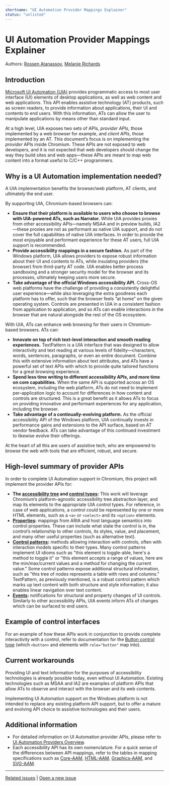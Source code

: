 ```yaml
---
shortname: "UI Automation Provider Mappings Explainer"
status: "unlisted"
---
```


# UI Automation Provider Mappings Explainer

Authors: [Rossen Atanassov](https://github.com/atanassov), [Melanie Richards](https://github.com/melanierichards)

## Introduction

[Microsoft UI Automation (UIA)](https://docs.microsoft.com/en-us/dotnet/framework/ui-automation/ui-automation-overview) provides programmatic access to most user interface (UI) elements of desktop applications, as well as web content and web applications. This API enables assistive technology (AT) products, such as screen readers, to provide information about applications, their UI and contents to end users. With this information, ATs can allow the user to manipulate applications by means other than standard input.

At a high level, UIA exposes two sets of APIs, *provider APIs*, those implemented by a web browser for example, and *client APIs*, those implemented by an AT. This document’s focus is on implementing the *provider* APIs inside Chromium. These APIs are not exposed to web developers, and it is not expected that web developers should change the way they build sites and web apps—these APIs are meant to map web content into a format useful to C/C++ programmers.

## Why is a UI Automation implementation needed?

A UIA implementation benefits the browser/web platform, AT clients, and ultimately the end user.

By supporting UIA, Chromium-based browsers can:

* **Ensure that their platform is available to users who choose to browse with UIA-powered ATs, such as Narrator.** While UIA provides proxies from other accessibility APIs—namely MSAA and in preview builds, IA2—these proxies are not as performant as native UIA support, and do not cover the full capabilities of native UIA interfaces. In order to provide the most enjoyable and performant experience for these AT users, full UIA support is recommended.
* **Provide accessibility mappings in a secure fashion.** As part of the Windows platform, UIA allows providers to expose robust information about their UI and contents to ATs, while insulating providers (the browser) from third-party AT code. UIA enables better process sandboxing and a stronger security model for the browser and its processes, ultimately keeping users more secure.
* **Take advantage of the official Windows accessibility API.** Cross-OS web platforms have the challenge of providing a consistently delightful user experience—while also leveraging the extra goodness each platform has to offer, such that the browser feels “at home” on the given operating system. Controls are presented in UIA in a consistent fashion from application to application, and so ATs can enable interactions in the browser that are natural alongside the rest of the OS ecosystem.

With UIA, ATs can enhance web browsing for their users in Chromium-based browsers. ATs can:

* **Innovate on top of rich text-level interaction and smooth reading experiences.** TextPattern is a UIA interface that was designed to allow interactivity and text reading at various levels of fidelity—characters, words, sentences, paragraphs, or even an entire document. Combine this with extensive information about text attributes, and ATs have a powerful set of text APIs with which to provide quite tailored functions for a great browsing experience.
* **Spend less time writing to different accessibility APIs, and more time on core capabilities.** When the same API is supported across an OS ecosystem, including the web platform, ATs do not need to implement per-application logic to account for differences in how content and controls are structured. This is a great benefit as it allows ATs to focus on providing innovative and performant experiences for any application, including the browser.
* **Take advantage of a continually-evolving platform.** As the official accessibility API of the Windows platform, UIA continually invests in performance gains and extensions to the API surface, based on AT vendor feedback. ATs can take advantage of this continued investment to likewise evolve their offerings.

At the heart of all this are users of assistive tech, who are empowered to browse the web with tools that are efficient, robust, and secure.

## High-level summary of provider APIs

In order to complete UI Automation support in Chromium, this project will implement the provider APIs for:

* **The [accessibility tree](https://docs.microsoft.com/en-us/windows/desktop/winauto/uiauto-eventsoverview) and [control types](https://docs.microsoft.com/en-us/windows/desktop/winauto/uiauto-controltypesoverview):** This work will leverage Chromium’s platform-agnostic accessibility tree abstraction layer, and map its elements to the appropriate UIA control types. For reference, in case of web applications, a control could be represented by one or more HTML elements, such as a `<a>` or `<select>` and its `<option>` elements.
* **[Properties](https://docs.microsoft.com/en-us/windows/desktop/winauto/uiauto-propertiesoverview):** mappings from ARIA and host language semantics into control properties. These can include what state the control is in, the control’s relationship to other controls, its styles, value, and placement, and many other useful properties (such as alternative text).
* **[Control patterns](https://docs.microsoft.com/en-us/windows/desktop/winauto/uiauto-controlpatternsoverview):** methods allowing interaction with controls, often with interaction models specific to their types. Many control patterns implement UI idioms such as "this element is toggle-able, here's a method to toggle it" or "this element accepts a range of values, here are the min/max/current values and a method for changing the current value." Some control patterns expose additional structural information, such as "this tree of nodes represents a table with rows and columns." TextPattern, as previously mentioned, is a robust control pattern which marks up text content with both structure and style information; it also enables linear navigation over text content.
* **[Events](https://docs.microsoft.com/en-us/windows/desktop/winauto/uiauto-eventsoverview):** notifications for structural and property changes of UI controls. Similarly to other accessibility APIs, UIA events inform ATs of changes which can be surfaced to end users.

## Example of control interfaces

For an example of how these APIs work in conjunction to provide complete interactivity with a control, refer to documentation for the [Button control type](https://docs.microsoft.com/en-us/windows/desktop/winauto/uiauto-supportbuttoncontroltype) (which `<button>` and elements with `role="button"` map into).

## Current workarounds

Providing UI and text information for the purposes of accessibility technologies is already possible today, even without UI Automation. Existing technologies such as MSAA and IA2 are examples of platform APIs that allow ATs to observe and interact with the browser and its web contents.

Implementing UI Automation support on the Windows platform is not intended to replace any existing platform API support, but to offer a mature and evolving API choice to assistive technologies and their users.

## Additional information

* For detailed information on UI Automation provider APIs, please refer to [UI Automation Providers Overview](https://docs.microsoft.com/en-us/windows/desktop/winauto/uiauto-providersoverview).
* Each accessibility API has its own nomenclature. For a quick sense of the differences between API mappings, refer to the tables in mapping specifications such as [Core-AAM](https://w3c.github.io/core-aam/), [HTML-AAM](https://w3c.github.io/html-aam/), [Graphics-AAM](https://w3c.github.io/graphics-aam/), and [SVG-AAM](https://w3c.github.io/svg-aam/).

---
[Related issues](https://github.com/MicrosoftEdge/MSEdgeExplainers/labels/UI%20Automation) | [Open a new issue](https://github.com/MicrosoftEdge/MSEdgeExplainers/issues/new?title=%5BUI%20Automation%5D)
